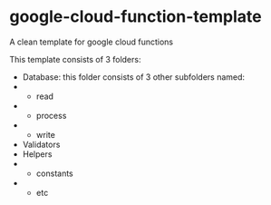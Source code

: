 # google-cloud-function-template
A clean template for google cloud functions

This template consists of 3 folders:
- Database: this folder consists of 3 other subfolders named:
- - read
- - process
- - write
- Validators
- Helpers
- - constants
- - etc

